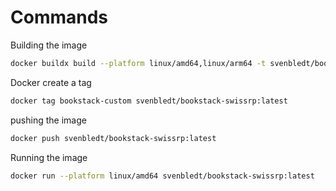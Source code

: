 # Commands
Building the image
```bash
docker buildx build --platform linux/amd64,linux/arm64 -t svenbledt/bookstack-swissrp:latest --push .
```
Docker create a tag
```bash
docker tag bookstack-custom svenbledt/bookstack-swissrp:latest
```
pushing the image
```bash
docker push svenbledt/bookstack-swissrp:latest
```
Running the image
```bash
docker run --platform linux/amd64 svenbledt/bookstack-swissrp:latest
```